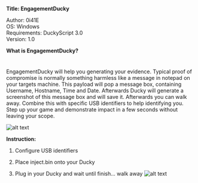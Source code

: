 **Title: EngagementDucky**

<p>Author: 0i41E<br>
OS: Windows<br>
Requirements: DuckyScript 3.0<br>
Version: 1.0</p>

**What is EngagementDucky?**
#
<p>EngagementDucky will help you generating your evidence. Typical proof of compromise is normally something harmless like a message in notepad on your targets machine. This payload will pop a message box, containing Username, Hostname, Time and Date. Afterwards Ducky will generate a screenshot of this message box and will save it. Afterwards you can walk away. Combine this with specific USB identifiers to help identifying you.<br>
Step up your game and demonstrate impact in a few seconds without leaving your scope.</p>

![alt text](https://github.com/0i41E/usbrubberducky-payloads/blob/master/payloads/library/general/EngagementDucky/usbidentifiers.png)

**Instruction:**
1. Configure USB identifiers

2. Place inject.bin onto your Ducky

3. Plug in your Ducky and wait until finish... walk away
![alt text](https://github.com/0i41E/usbrubberducky-payloads/blob/master/payloads/library/general/EngagementDucky/proofpic.png)
